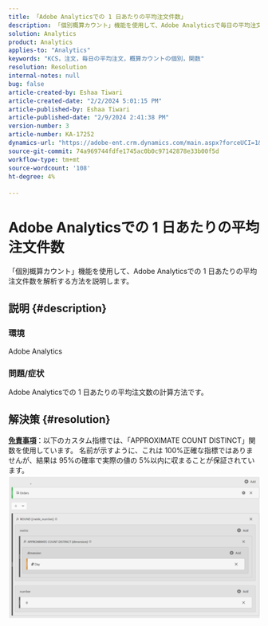 ```yaml
---
title: 「Adobe Analyticsでの 1 日あたりの平均注文件数」
description: 「個別概算カウント」機能を使用して、Adobe Analyticsで毎日の平均注文件数を計算する方法を説明します。」
solution: Analytics
product: Analytics
applies-to: "Analytics"
keywords: "KCS，注文，毎日の平均注文，概算カウントの個別，関数"
resolution: Resolution
internal-notes: null
bug: false
article-created-by: Eshaa Tiwari
article-created-date: "2/2/2024 5:01:15 PM"
article-published-by: Eshaa Tiwari
article-published-date: "2/9/2024 2:41:38 PM"
version-number: 3
article-number: KA-17252
dynamics-url: "https://adobe-ent.crm.dynamics.com/main.aspx?forceUCI=1&pagetype=entityrecord&etn=knowledgearticle&id=9ac69aaa-ecc1-ee11-9079-6045bd006268"
source-git-commit: 74a969744fdfe1745ac0b0c97142878e33b00f5d
workflow-type: tm+mt
source-wordcount: '108'
ht-degree: 4%

---
```


# Adobe Analyticsでの 1 日あたりの平均注文件数


「個別概算カウント」機能を使用して、Adobe Analyticsでの 1 日あたりの平均注文件数を解析する方法を説明します。

## 説明 {#description}


### 環境

Adobe Analytics

### 問題/症状

Adobe Analyticsでの 1 日あたりの平均注文数の計算方法です。


## 解決策 {#resolution}


<u><b>免責事項</b></u>：以下のカスタム指標では、「APPROXIMATE COUNT DISTINCT」関数を使用しています。 名前が示すように、これは 100%正確な指標ではありませんが、結果は 95%の確率で実際の値の 5%以内に収まることが保証されています。
![](assets/62d446f9-58c7-ee11-9079-6045bd0067ea.png)
